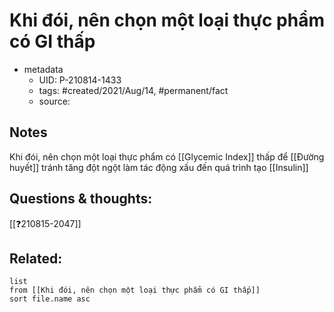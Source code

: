 ---
---

# Khi đói, nên chọn một loại thực phẩm có GI thấp

- metadata
	- UID: P-210814-1433
	- tags: #created/2021/Aug/14, #permanent/fact 
	- source: 

## Notes
Khi đói, nên chọn một loại thực phẩm có [[Glycemic Index]] thấp để [[Đường huyết]] tránh tăng đột ngột làm tác động xấu đến quá trình tạo [[Insulin]]

## Questions & thoughts:
[[❓210815-2047]]

## Related:
```dataview
list
from [[Khi đói, nên chọn một loại thực phẩm có GI thấp]]
sort file.name asc
```
